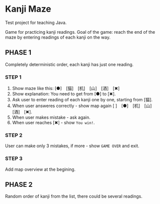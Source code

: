# Kanji Maze

Test project for teaching Java.

Game for practicing kanji readings.
Goal of the game: reach the end of the maze by entering readings of each kanji on the way.

## PHASE 1

Completely deterministic order, each kanji has just one reading. 

### STEP 1

1. Show maze like this: [●]　[猫]　[机]　[山]　[酒]　[✖︎]
2. Show explanation: You need to get from [●] to [✖︎].
3. Ask user to enter reading of each kanji one by one, starting from [猫].
4. When user answeres correctly - show map again [ ]　[●]　[机]　[山]　[酒]　[✖︎].
5. When user makes mistake - ask again.
6. When user reaches [✖︎] - show `You win!`.

### STEP 2

User can make only 3 mistakes, if more - show `GAME OVER` and exit.

### STEP 3

Add map overview at the begining.

## PHASE 2

Random order of kanji from the list, there could be several readings.
